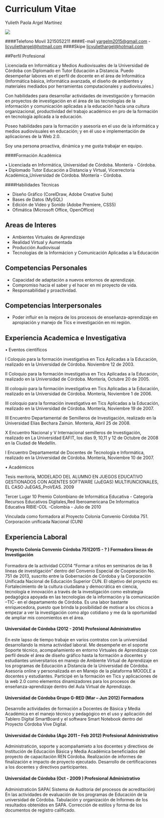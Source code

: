# Curriculum Vitae
Yulieth Paola Argel Martínez


![](https://github.com/yuliethargel/TENDENCIAS_DISRUPTIVAS/blob/master/disruptivas-master/1.jpg)

####Telefono Movil				3215052211
####E-mail				yargelm2015@gmail.com  - licyuliethargel@hotmail.com
####Skipe licyuliethargel@hotmail.com

##Perfil Profesional

Licenciada en Informática y Medios Audiovisuales de la Universidad de Córdoba con Diplomado en Tutor Educación a Distancia.
Puedo desempeñar labores en el perfil de docente en el área de Informática (Informática básica, informática avanzada, el diseño de ambientes y materiales mediados por herramientas computacionales y audiovisuales.) 

Con habilidades para desarrollar actividades de investigación y formación en proyectos de investigación en el área de las tecnologías de la información y comunicación aplicadas a la educación hacia una cultura organizacional, productividad del trabajo académico en pro de la formación en tecnología aplicada a la educación.

Poseo habilidades para la formación y asesoría en el uso de  la informática y medios audiovisuales en educación;  y en él uso e implementación de aplicaciones de la Web 2.0. 

Soy una persona proactiva, dinámica y me gusta trabajar en equipo. 

####Formación Académica	

•	Licenciada en Informática, Universidad de Córdoba. Montería - Córdoba.
•	Diplomado Tutor Educación a Distancia y Virtual, Vicerrectoría Académica_Universidad de Córdoba. Montería - Córdoba.

####Habilidades Técnicas

- Diseño Gráfico (CorelDraw, Adobe Creative Suite)
- Bases de Datos (MySQL)
- Edición de Video y Sonido (Adobe Premiere, CSS5)
- Ofimática (Microsoft Office,  OpenOffice)

## Areas de Interes

- Ambientes Virtuales de Aprendizaje
- Realidad Virtual y Aumentada
- Producción Audiovisual
- Tecnologias de la Informácion y Comunicación Aplicadas a la Educación

## Competencias Personales

-	Capacidad de adaptación a nuevos entornos de aprendizaje.
-	Compromiso hacia el saber y el hacer en mi proyecto de vida.
-	Responsabilidad y proactividad.

## Competencias Interpersonales 

-	Poder influir en la mejora de los procesos de enseñanza-aprendizaje en apropiación y manejo de Tics e investigación en mi región. 

## Experiencia Academica e Investigativa

•	Eventos científicos

I Coloquio para la formación investigativa en Tics Aplicadas a la Educación,  realizado en la Universidad de Córdoba.  Noviembre 12 de 2003.                              

II Coloquio para la formación investigativa en Tics Aplicadas a la Educación,  realizado en la Universidad de Córdoba. Montería, Octubre 20 de 2005.                              

III coloquio para la formación investigativa en Tics Aplicadas a la Educación,  realizado en la Universidad de Córdoba.  Montería, Noviembre 1 de 2006.

III coloquio para la formación investigativa en Tics Aplicadas a la Educación,  realizado en la Universidad de Córdoba. Montería, Noviembre 19 de 2007.   
 
III Encuentro Departamental de Semilleros de Investigación, realizado en la Universidad Elías Bechara Zainún. Montería, Abril 25 de 2008.

X Encuentro Nacional y  V Internacional semilleros de Investigación, realizado en La Universidad EAFIT, los días 9, 10,11 y 12 de Octubre de 2008 en la Ciudad de Medellín. 

I Encuentro Departamental de Docentes de Tecnología e Informática, realizado en la Universidad de Córdoba. Montería, Noviembre 10 de 2007. 

•	Académicos 

Tesis meritoria, MODELADO DEL ALUMNO EN JUEGOS EDUCATIVO GESTIONADOS CON AGENTES SOFTWARE  (JuEGAS) MULTIfUNCIONALES, EL CASO JuEGAS_ProVEAS. 2009

Tercer Lugar 10 Premio Colombiano de Informática Educativa - Categoría Recursos Educativos Digitales,Red Iberoamericana De Informatica Educativa RIBIE-COL -Colombia - Julio de 2010

Vinculada como formadora al Proyecto Colonia Convenio Córdoba 751. Corporación unificada Nacional (CUN)

## Experiencia Laboral

#### Proyecto Colonia Convenio Córdoba 751(2015 - ? ) Formadora líneas de Investigación
Formadora de la actividad CC014 “Formar a niños en seminarios de las 8 líneas de investigación” dentro del Convenio Especial de Cooperación No. 751 de 2013, suscrito entre la Gobernación de Córdoba y la Corporación Unificada Nacional de Educación Superior CUN.
El objetivo del proyecto es: Fortalecimiento de la cultura ciudadana y democrática en ciencia, tecnología e innovación a través de la investigación como estrategia pedagógica apoyada en las tecnologías de la información y la comunicación –TIC- en el departamento de Córdoba. 
Es una labor bastante enriquecedora, puesto que brinda la posibilidad de motivar a los chicos a empezar a ver la investigación como algo cotidiano y me da la oportunidad de ampliar mis conomientos en el área.

#### Universidad de Córdoba (2012 - 2014) Profesional Administrativo
En este lapso de tiempo trabaje en varios contratos con la universidad desarrollando la misma actividad laboral.
Me desempeñe en el soporte Soporte técnico, acompañamiento en entorno Virtuales de Aprendizaje con perfil desde el área de diseño gráfico hasta la formación a docentes y estudiantes universitarios en manejo de Ambiente Virtual de Aprendizaje en los programas de Educación a Distancia de la Universidad de Córdoba.  Asesoría online y personalizada en en Manejo de la plataforma MOODLE a docentes y estudiantes. 
Participé en la formación en Tics y aplicaciones de la web 2.0 como elementos dinamizadores para los procesos de enseñanza-aprendizaje dentro del Aula Virtual de Aprendizaje.

#### Universidad de Córdoba Grupo G-RED (Mar – Jun 2012) Formadora
Desarrolle actividades de formación a Docentes de Básica y Media Académica en el manejo técnico y pedagógico en el uso y aplicación del Tablero Digital SmartBoard y el software Smart Notebook dentro del Proyecto Córdoba Vive Digital.

#### Universidad de Córdoba (Ago 2011 – Feb 2012) Profesional Administrativo
Administraticón, soporte y acompañamieto a los docentes y directivos de Institución de Educación Básica y Media Académica beneficiados del proyecto de capacitación REN Córdoba. Realización de informes de finalización e impacto de proyecto ejecutado. Desarrollo de certificaciones a los docentes y directivos participantes. 

#### Universidad de Córdoba (Oct - 2009 ) Profesional Administrativo
Administraticón SAPA( Sistema de Auditoria del procesos de acreditación)  En las actividades de evaluación de los programas de Educación de la universidad de Córdoba. Tabulación y organización de Informes de los resultados obtenidos en SAPA. Corrección de estilos y forma de los documentos de registro calificado.
